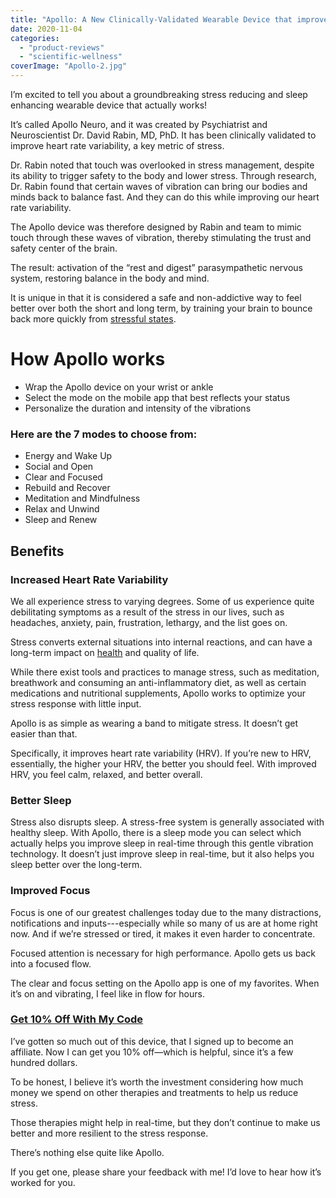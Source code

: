 ```yaml
---
title: "Apollo: A New Clinically-Validated Wearable Device that improves your resilience to stress"
date: 2020-11-04
categories: 
  - "product-reviews"
  - "scientific-wellness"
coverImage: "Apollo-2.jpg"
---
```


I’m excited to tell you about a groundbreaking stress reducing and sleep enhancing wearable device that actually works!

It’s called Apollo Neuro, and it was created by Psychiatrist and Neuroscientist Dr. David Rabin, MD, PhD. It has been clinically validated to improve heart rate variability, a key metric of stress.

Dr. Rabin noted that touch was overlooked in stress management, despite its ability to trigger safety to the body and lower stress. Through research, Dr. Rabin found that certain waves of vibration can bring our bodies and minds back to balance fast. And they can do this while improving our heart rate variability.

The Apollo device was therefore designed by Rabin and team to mimic touch through these waves of vibration, thereby stimulating the trust and safety center of the brain.

The result: activation of the “rest and digest” parasympathetic nervous system, restoring balance in the body and mind.

It is unique in that it is considered a safe and non-addictive way to feel better over both the short and long term, by training your brain to bounce back more quickly from [stressful states](https://www.livingrhea.com/scientific-wellness/how-to-feel-great-every-day/).

# **How Apollo works**

- Wrap the Apollo device on your wrist or ankle
- Select the mode on the mobile app that best reflects your status
- Personalize the duration and intensity of the vibrations

### **Here are the 7 modes to choose from:**

- Energy and Wake Up
- Social and Open
- Clear and Focused
- Rebuild and Recover
- Meditation and Mindfulness
- Relax and Unwind
- Sleep and Renew

## **Benefits**

### **Increased Heart Rate Variability**

We all experience stress to varying degrees. Some of us experience quite debilitating symptoms as a result of the stress in our lives, such as headaches, anxiety, pain, frustration, lethargy, and the list goes on.

Stress converts external situations into internal reactions, and can have a long-term impact on [health](https://www.livingrhea.com/scientific-wellness/secrets-of-healthy-living/) and quality of life.

While there exist tools and practices to manage stress, such as meditation, breathwork and consuming an anti-inflammatory diet, as well as certain medications and nutritional supplements, Apollo works to optimize your stress response with little input.

Apollo is as simple as wearing a band to mitigate stress. It doesn’t get easier than that.

Specifically, it improves heart rate variability (HRV). If you’re new to HRV, essentially, the higher your HRV, the better you should feel. With improved HRV, you feel calm, relaxed, and better overall.

### **Better Sleep**

Stress also disrupts sleep. A stress-free system is generally associated with healthy sleep. With Apollo, there is a sleep mode you can select which actually helps you improve sleep in real-time through this gentle vibration technology. It doesn’t just improve sleep in real-time, but it also helps you sleep better over the long-term.

### **Improved Focus**

Focus is one of our greatest challenges today due to the many distractions, notifications and inputs---especially while so many of us are at home right now. And if we’re stressed or tired, it makes it even harder to concentrate.

Focused attention is necessary for high performance. Apollo gets us back into a focused flow.

The clear and focus setting on the Apollo app is one of my favorites. When it’s on and vibrating, I feel like in flow for hours.

### [**Get 10% Off With My Code**](https://apolloneuroscience.pxf.io/c/2535242/916509/12331)

I’ve gotten so much out of this device, that I signed up to become an affiliate. Now I can get you 10% off—which is helpful, since it’s a few hundred dollars.

To be honest, I believe it’s worth the investment considering how much money we spend on other therapies and treatments to help us reduce stress.

Those therapies might help in real-time, but they don’t continue to make us better and more resilient to the stress response.

There’s nothing else quite like Apollo.

If you get one, please share your feedback with me! I’d love to hear how it’s worked for you.
